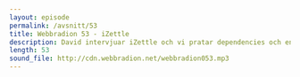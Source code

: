 ```yaml
---
layout: episode
permalink: /avsnitt/53
title: Webbradion 53 - iZettle
description: David intervjuar iZettle och vi pratar dependencies och en massa client side-topics!
length: 53
sound_file: http://cdn.webbradion.net/webbradion053.mp3
---
```



